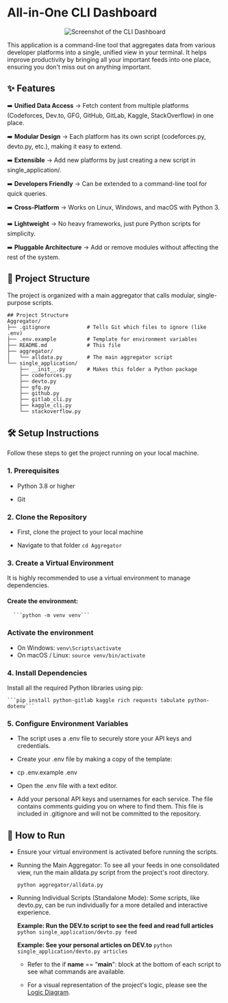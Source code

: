 # All-in-One CLI Dashboard
<p align="center">
<img alt="Screenshot of the CLI Dashboard" src="https://github.com/user-attachments/assets/bb843f7b-dd98-41f3-a4a8-586c2abc5312" />
</p>

This application is a command-line tool that aggregates data from various developer platforms into a single, unified view in your terminal. It helps improve productivity by bringing all your important feeds into one place, ensuring you don't miss out on anything important.

## ✨ Features
:arrow_right: **Unified Data Access** → Fetch content from multiple platforms (Codeforces, Dev.to, GFG, GitHub, GitLab, Kaggle, StackOverflow) in one place.

:arrow_right: **Modular Design** → Each platform has its own script (codeforces.py, devto.py, etc.), making it easy to extend.

:arrow_right: **Extensible** → Add new platforms by just creating a new script in single_application/.

:arrow_right: **Developers Friendly** → Can be extended to a command-line tool for quick queries.

:arrow_right: **Cross-Platform** → Works on Linux, Windows, and macOS with Python 3.

:arrow_right: **Lightweight** → No heavy frameworks, just pure Python scripts for simplicity.

:arrow_right: **Pluggable Architecture** → Add or remove modules without affecting the rest of the system.

## 📂 Project Structure
The project is organized with a main aggregator that calls modular, single-purpose scripts.

```
## Project Structure
Aggregator/
├── .gitignore            # Tells Git which files to ignore (like .env)
├── .env.example          # Template for environment variables
├── README.md             # This file
├── aggregator/
│   └── alldata.py        # The main aggregator script
└── single_application/
    ├── __init__.py       # Makes this folder a Python package
    ├── codeforces.py
    ├── devto.py
    ├── gfg.py
    ├── github.py
    ├── gitlab_cli.py
    ├── kaggle_cli.py
    └── stackoverflow.py
```

## 🛠️ Setup Instructions
Follow these steps to get the project running on your local machine.

### 1. Prerequisites
- Python 3.8 or higher

- Git

### 2. Clone the Repository
- First, clone the project to your local machine

- Navigate to that folder `cd Aggregator`

### 3. Create a Virtual Environment
   It is highly recommended to use a virtual environment to manage dependencies.

   #### Create the environment:
      ```python -m venv venv```

   ### Activate the environment
   - On Windows:
     ```venv\Scripts\activate```
   - On macOS / Linux:
     ```source venv/bin/activate```

### 4. Install Dependencies
   Install all the required Python libraries using pip:

    ```pip install python-gitlab kaggle rich requests tabulate python-dotenv```

### 5. Configure Environment Variables
- The script uses a .env file to securely store your API keys and credentials.

- Create your .env file by making a copy of the template:

- cp .env.example .env

- Open the .env file with a text editor.

- Add your personal API keys and usernames for each service. The file contains comments guiding you on where to find them. This file is included in .gitignore and will not be committed to the repository.

## 🚀 How to Run
- Ensure your virtual environment is activated before running the scripts.

- Running the Main Aggregator: To see all your feeds in one consolidated view, run the main alldata.py script from the project's root directory.

    `python aggregator/alldata.py`

- Running Individual Scripts (Standalone Mode): Some scripts, like devto.py, can be run individually for a more detailed and interactive experience.

    **Example: Run the DEV.to script to see the feed and read full articles**
    `python single_application/devto.py feed`

    **Example: See your personal articles on DEV.to**
    `python single_application/devto.py articles`

    - Refer to the if __name__ == "__main__": block at the bottom of each script to see what commands are available.

    - For a visual representation of the project's logic, please see the [Logic Diagram](logic_diagram/logic.svg).
